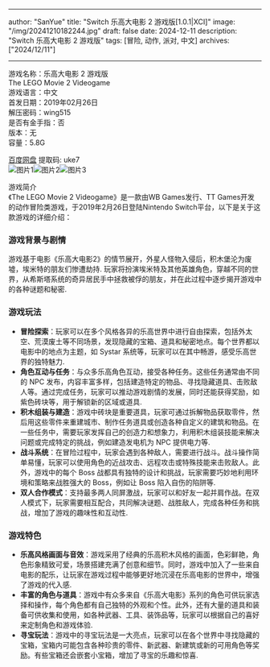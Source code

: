
---
author: "SanYue"
title: "Switch 乐高大电影 2 游戏版[1.0.1|XCI]"
image: "/img/20241210182244.jpg"
draft: false
date: 2024-12-11
description: "Switch 乐高大电影 2 游戏版"
tags: [冒险, 动作, 派对, 中文]
archives: ["2024/12/11"]

---

游戏名称：乐高大电影 2 游戏版   
The LEGO Movie 2 Videogame    
游戏语言：中文  
首发日期：2019年02月26日  
解压密码：wing515  
是否有金手指：否  
版本：无   
容量：5.8G

[百度网盘](https://pan.baidu.com/s/1NDI8h1sUd0H1WhlbIJ-VCQ) 提取码: uke7  
![图片1](/img/db7605.jpg)![图片2](/img/04ca32.jpg)![图片3](/img/d9f2a0.jpg)  

游戏简介  
《The LEGO Movie 2 Videogame》是一款由WB Games发行、TT Games开发的动作冒险类游戏，于2019年2月26日登陆Nintendo Switch平台，以下是关于这款游戏的详细介绍：

### 游戏背景与剧情
游戏基于电影《乐高大电影2》的情节展开，外星人怪物入侵后，积木堡沦为废墟，埃米特的朋友们惨遭劫持. 玩家将扮演埃米特及其他英雄角色，穿越不同的世界，从希斯塔系统的奇异居民手中拯救被俘的朋友，并在此过程中逐步揭开游戏中的各种谜题和秘密.

### 游戏玩法
- **冒险探索**：玩家可以在多个风格各异的乐高世界中进行自由探索，包括外太空、荒漠废土等不同场景，发现隐藏的宝箱、道具和秘密地点。每个世界都以电影中的地点为主题，如 Systar 系统等，玩家可以在其中畅游，感受乐高世界的独特魅力.
- **角色互动与任务**：与众多乐高角色互动，接受各种任务。这些任务通常由不同的 NPC 发布，内容丰富多样，包括建造特定的物品、寻找隐藏道具、击败敌人等。通过完成任务，玩家可以推动游戏剧情的发展，同时还能获得奖励，如紫色砖块等，用于解锁新的区域或道具.
- **积木组装与建造**：游戏中砖块是重要道具，玩家可通过拆解物品获取零件，然后用这些零件来重建城市、制作任务道具或创造各种自定义的建筑和物品。在一些任务中，需要玩家发挥自己的创造力和想象力，利用积木组装技能来解决问题或完成特定的挑战，例如建造发电机为 NPC 提供电力等.
- **战斗系统**：在冒险过程中，玩家会遇到各种敌人，需要进行战斗。战斗操作简单易懂，玩家可以使用角色的近战攻击、远程攻击或特殊技能来击败敌人。此外，游戏中的每个 Boss 战都具有独特的设计和挑战，玩家需要巧妙地利用环境和策略来战胜强大的 Boss，例如让 Boss 陷入自伤的陷阱等.
- **双人合作模式**：支持最多两人同屏激战，玩家可以和好友一起并肩作战。在双人模式下，玩家需要相互配合，共同解决谜题、战胜敌人，完成各种任务和挑战，增加了游戏的趣味性和互动性.

### 游戏特色
- **乐高风格画面与音效**：游戏采用了经典的乐高积木风格的画面，色彩鲜艳，角色形象精致可爱，场景搭建充满了创意和细节。同时，游戏中加入了一些来自电影的配乐，让玩家在游戏过程中能够更好地沉浸在乐高电影的世界中，增强了游戏的代入感.
- **丰富的角色与道具**：游戏中有众多来自《乐高大电影》系列的角色可供玩家选择和操作，每个角色都有自己独特的外观和个性。此外，还有大量的道具和装备可供收集和使用，如各种武器、工具、装饰品等，玩家可以根据自己的喜好来定制角色和游戏体验.
- **寻宝玩法**：游戏中的寻宝玩法是一大亮点，玩家可以在各个世界中寻找隐藏的宝箱，宝箱内可能包含各种珍贵的零件、新武器、新建筑或新的可用角色等奖励。有些宝箱还会嵌套小宝箱，增加了寻宝的乐趣和惊喜. 
